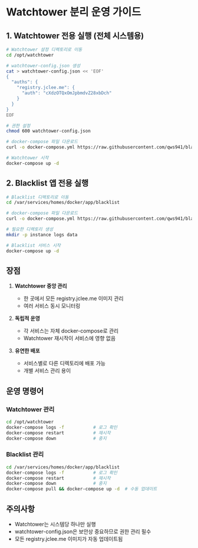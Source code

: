 # Watchtower 분리 운영 가이드

## 1. Watchtower 전용 실행 (전체 시스템용)

```bash
# Watchtower 설정 디렉토리로 이동
cd /opt/watchtower

# watchtower-config.json 생성
cat > watchtower-config.json << 'EOF'
{
  "auths": {
    "registry.jclee.me": {
      "auth": "cXdzOTQxOmJpbmdvZ28xbDch"
    }
  }
}
EOF

# 권한 설정
chmod 600 watchtower-config.json

# docker-compose 파일 다운로드
curl -o docker-compose.yml https://raw.githubusercontent.com/qws941/blacklist-management/main/deployment/docker-compose.watchtower-only.yml

# Watchtower 시작
docker-compose up -d
```

## 2. Blacklist 앱 전용 실행

```bash
# Blacklist 디렉토리로 이동
cd /var/services/homes/docker/app/blacklist

# docker-compose 파일 다운로드
curl -o docker-compose.yml https://raw.githubusercontent.com/qws941/blacklist-management/main/deployment/docker-compose.blacklist-only.yml

# 필요한 디렉토리 생성
mkdir -p instance logs data

# Blacklist 서비스 시작
docker-compose up -d
```

## 장점

1. **Watchtower 중앙 관리**
   - 한 곳에서 모든 registry.jclee.me 이미지 관리
   - 여러 서비스 동시 모니터링

2. **독립적 운영**
   - 각 서비스는 자체 docker-compose로 관리
   - Watchtower 재시작이 서비스에 영향 없음

3. **유연한 배포**
   - 서비스별로 다른 디렉토리에 배포 가능
   - 개별 서비스 관리 용이

## 운영 명령어

### Watchtower 관리
```bash
cd /opt/watchtower
docker-compose logs -f           # 로그 확인
docker-compose restart           # 재시작
docker-compose down              # 중지
```

### Blacklist 관리
```bash
cd /var/services/homes/docker/app/blacklist
docker-compose logs -f           # 로그 확인
docker-compose restart           # 재시작
docker-compose down              # 중지
docker-compose pull && docker-compose up -d  # 수동 업데이트
```

## 주의사항

- Watchtower는 시스템당 하나만 실행
- watchtower-config.json은 보안상 중요하므로 권한 관리 필수
- 모든 registry.jclee.me 이미지가 자동 업데이트됨
